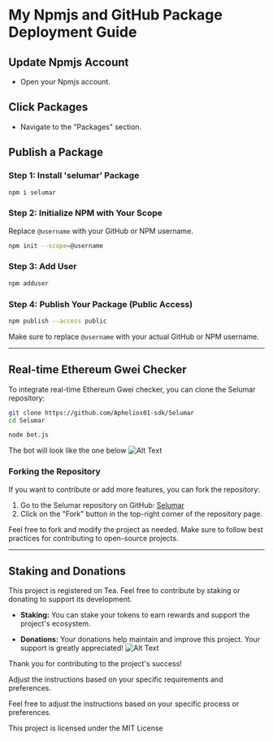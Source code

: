# My Npmjs and GitHub Package Deployment Guide

## Update Npmjs Account
- Open your Npmjs account.

## Click Packages
- Navigate to the "Packages" section.

## Publish a Package
### Step 1: Install 'selumar' Package
```bash
npm i selumar
```

### Step 2: Initialize NPM with Your Scope
Replace `@username` with your GitHub or NPM username.
```bash
npm init --scope=@username
```

### Step 3: Add User
```bash
npm adduser
```

### Step 4: Publish Your Package (Public Access)
```bash
npm publish --access public
```

Make sure to replace `@username` with your actual GitHub or NPM username.

---

## Real-time Ethereum Gwei Checker

To integrate real-time Ethereum Gwei checker, you can clone the Selumar repository:

```bash
git clone https://github.com/Aphelios01-sdk/Selumar
cd Selumar
```
```bash
node bot.js
```
The bot will look like the one below
![Alt Text](https://imgur.com/a/LkFWfYA)


### Forking the Repository

If you want to contribute or add more features, you can fork the repository:

1. Go to the Selumar repository on GitHub: [Selumar](https://github.com/Aphelios01-sdk/Selumar)
2. Click on the "Fork" button in the top-right corner of the repository page.

Feel free to fork and modify the project as needed. Make sure to follow best practices for contributing to open-source projects.

---
## Staking and Donations

This project is registered on Tea. Feel free to contribute by staking or donating to support its development.

- **Staking:** You can stake your tokens to earn rewards and support the project's ecosystem.
  
- **Donations:** Your donations help maintain and improve this project. Your support is greatly appreciated!
![Alt Text](https://imgur.com/07VYVNS)

Thank you for contributing to the project's success!


Adjust the instructions based on your specific requirements and preferences.

Feel free to adjust the instructions based on your specific process or preferences.

This project is licensed under the MIT License

